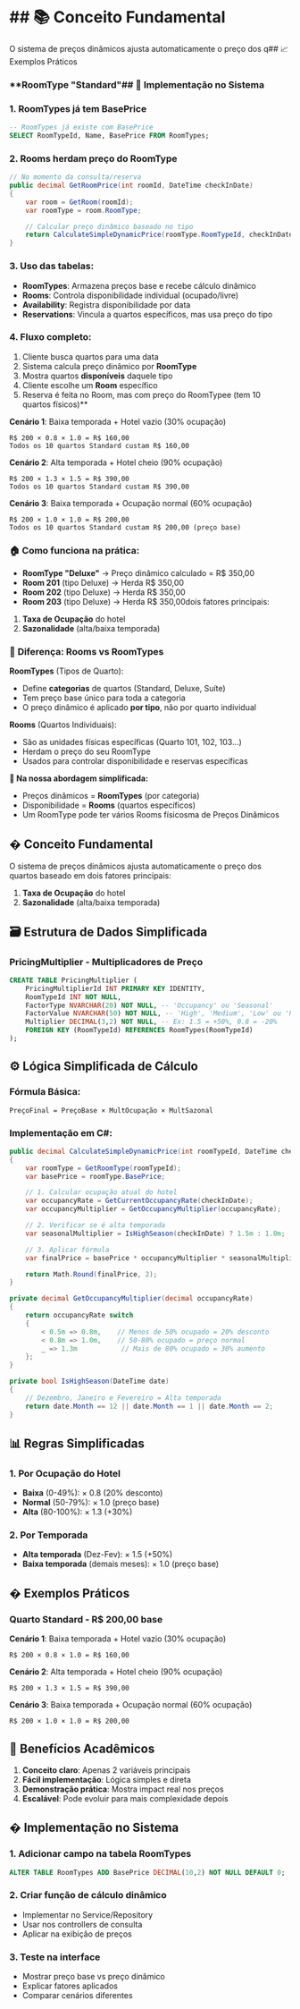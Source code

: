 # ## 📚 Conceito Fundamental

O sistema de preços dinâmicos ajusta automaticamente o preço dos q## 📈 Exemplos Práticos

### \*\*RoomType "Standard"## 📝 Implementação no Sistema

### **1. RoomTypes já tem BasePrice**

```sql
-- RoomTypes já existe com BasePrice
SELECT RoomTypeId, Name, BasePrice FROM RoomTypes;
```

### **2. Rooms herdam preço do RoomType**

```csharp
// No momento da consulta/reserva
public decimal GetRoomPrice(int roomId, DateTime checkInDate)
{
    var room = GetRoom(roomId);
    var roomType = room.RoomType;

    // Calcular preço dinâmico baseado no tipo
    return CalculateSimpleDynamicPrice(roomType.RoomTypeId, checkInDate);
}
```

### **3. Uso das tabelas:**

- **RoomTypes**: Armazena preços base e recebe cálculo dinâmico
- **Rooms**: Controla disponibilidade individual (ocupado/livre)
- **Availability**: Registra disponibilidade por data
- **Reservations**: Vincula a quartos específicos, mas usa preço do tipo

### **4. Fluxo completo:**

1. Cliente busca quartos para uma data
2. Sistema calcula preço dinâmico por **RoomType**
3. Mostra quartos **disponíveis** daquele tipo
4. Cliente escolhe um **Room** específico
5. Reserva é feita no Room, mas com preço do RoomTypee (tem 10 quartos físicos)\*\*

**Cenário 1**: Baixa temporada + Hotel vazio (30% ocupação)

```
R$ 200 × 0.8 × 1.0 = R$ 160,00
Todos os 10 quartos Standard custam R$ 160,00
```

**Cenário 2**: Alta temporada + Hotel cheio (90% ocupação)

```
R$ 200 × 1.3 × 1.5 = R$ 390,00
Todos os 10 quartos Standard custam R$ 390,00
```

**Cenário 3**: Baixa temporada + Ocupação normal (60% ocupação)

```
R$ 200 × 1.0 × 1.0 = R$ 200,00
Todos os 10 quartos Standard custam R$ 200,00 (preço base)
```

### 🏠 **Como funciona na prática:**

- **RoomType "Deluxe"** → Preço dinâmico calculado = R$ 350,00
- **Room 201** (tipo Deluxe) → Herda R$ 350,00
- **Room 202** (tipo Deluxe) → Herda R$ 350,00
- **Room 203** (tipo Deluxe) → Herda R$ 350,00dois fatores principais:

1. **Taxa de Ocupação** do hotel
2. **Sazonalidade** (alta/baixa temporada)

### 🏨 **Diferença: Rooms vs RoomTypes**

**RoomTypes** (Tipos de Quarto):

- Define **categorias** de quartos (Standard, Deluxe, Suíte)
- Tem preço base único para toda a categoria
- O preço dinâmico é aplicado **por tipo**, não por quarto individual

**Rooms** (Quartos Individuais):

- São as unidades físicas específicas (Quarto 101, 102, 103...)
- Herdam o preço do seu RoomType
- Usados para controlar disponibilidade e reservas específicas

**🎯 Na nossa abordagem simplificada:**

- Preços dinâmicos = **RoomTypes** (por categoria)
- Disponibilidade = **Rooms** (quartos específicos)
- Um RoomType pode ter vários Rooms físicosma de Preços Dinâmicos

## � Conceito Fundamental

O sistema de preços dinâmicos ajusta automaticamente o preço dos quartos baseado em dois fatores principais:

1. **Taxa de Ocupação** do hotel
2. **Sazonalidade** (alta/baixa temporada)

## 🗃️ Estrutura de Dados Simplificada

### **PricingMultiplier** - Multiplicadores de Preço

```sql
CREATE TABLE PricingMultiplier (
    PricingMultiplierId INT PRIMARY KEY IDENTITY,
    RoomTypeId INT NOT NULL,
    FactorType NVARCHAR(20) NOT NULL, -- 'Occupancy' ou 'Seasonal'
    FactorValue NVARCHAR(50) NOT NULL, -- 'High', 'Medium', 'Low' ou 'Peak', 'Normal', 'Off'
    Multiplier DECIMAL(3,2) NOT NULL, -- Ex: 1.5 = +50%, 0.8 = -20%
    FOREIGN KEY (RoomTypeId) REFERENCES RoomTypes(RoomTypeId)
);
```

## ⚙️ Lógica Simplificada de Cálculo

### Fórmula Básica:

```
PreçoFinal = PreçoBase × MultOcupação × MultSazonal
```

### Implementação em C#:

```csharp
public decimal CalculateSimpleDynamicPrice(int roomTypeId, DateTime checkInDate)
{
    var roomType = GetRoomType(roomTypeId);
    var basePrice = roomType.BasePrice;

    // 1. Calcular ocupação atual do hotel
    var occupancyRate = GetCurrentOccupancyRate(checkInDate);
    var occupancyMultiplier = GetOccupancyMultiplier(occupancyRate);

    // 2. Verificar se é alta temporada
    var seasonalMultiplier = IsHighSeason(checkInDate) ? 1.5m : 1.0m;

    // 3. Aplicar fórmula
    var finalPrice = basePrice * occupancyMultiplier * seasonalMultiplier;

    return Math.Round(finalPrice, 2);
}

private decimal GetOccupancyMultiplier(decimal occupancyRate)
{
    return occupancyRate switch
    {
        < 0.5m => 0.8m,    // Menos de 50% ocupado = 20% desconto
        < 0.8m => 1.0m,    // 50-80% ocupado = preço normal
        _ => 1.3m           // Mais de 80% ocupado = 30% aumento
    };
}

private bool IsHighSeason(DateTime date)
{
    // Dezembro, Janeiro e Fevereiro = Alta temporada
    return date.Month == 12 || date.Month == 1 || date.Month == 2;
}
```

## 📊 Regras Simplificadas

### **1. Por Ocupação do Hotel**

- **Baixa** (0-49%): × 0.8 (20% desconto)
- **Normal** (50-79%): × 1.0 (preço base)
- **Alta** (80-100%): × 1.3 (+30%)

### **2. Por Temporada**

- **Alta temporada** (Dez-Fev): × 1.5 (+50%)
- **Baixa temporada** (demais meses): × 1.0 (preço base)

## � Exemplos Práticos

### **Quarto Standard - R$ 200,00 base**

**Cenário 1**: Baixa temporada + Hotel vazio (30% ocupação)

```
R$ 200 × 0.8 × 1.0 = R$ 160,00
```

**Cenário 2**: Alta temporada + Hotel cheio (90% ocupação)

```
R$ 200 × 1.3 × 1.5 = R$ 390,00
```

**Cenário 3**: Baixa temporada + Ocupação normal (60% ocupação)

```
R$ 200 × 1.0 × 1.0 = R$ 200,00
```

## 🎯 Benefícios Acadêmicos

1. **Conceito claro**: Apenas 2 variáveis principais
2. **Fácil implementação**: Lógica simples e direta
3. **Demonstração prática**: Mostra impact real nos preços
4. **Escalável**: Pode evoluir para mais complexidade depois

## � Implementação no Sistema

### **1. Adicionar campo na tabela RoomTypes**

```sql
ALTER TABLE RoomTypes ADD BasePrice DECIMAL(10,2) NOT NULL DEFAULT 0;
```

### **2. Criar função de cálculo dinâmico**

- Implementar no Service/Repository
- Usar nos controllers de consulta
- Aplicar na exibição de preços

### **3. Teste na interface**

- Mostrar preço base vs preço dinâmico
- Explicar fatores aplicados
- Comparar cenários diferentes
